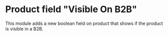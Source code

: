Product field \"Visible On B2B\"
==============================================================

This module adds a new boolean field on product that shows if the product is visible in a B2B.